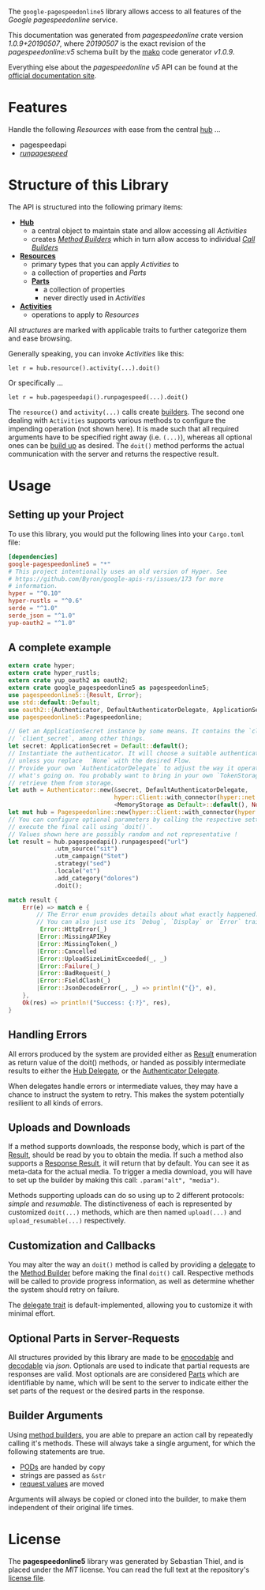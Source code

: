 <!---
DO NOT EDIT !
This file was generated automatically from 'src/mako/api/README.md.mako'
DO NOT EDIT !
-->
The `google-pagespeedonline5` library allows access to all features of the *Google pagespeedonline* service.

This documentation was generated from *pagespeedonline* crate version *1.0.9+20190507*, where *20190507* is the exact revision of the *pagespeedonline:v5* schema built by the [mako](http://www.makotemplates.org/) code generator *v1.0.9*.

Everything else about the *pagespeedonline* *v5* API can be found at the
[official documentation site](https://developers.google.com/speed/docs/insights/v5/get-started).
# Features

Handle the following *Resources* with ease from the central [hub](https://docs.rs/google-pagespeedonline5/1.0.9+20190507/google_pagespeedonline5/struct.Pagespeedonline.html) ... 

* pagespeedapi
 * [*runpagespeed*](https://docs.rs/google-pagespeedonline5/1.0.9+20190507/google_pagespeedonline5/struct.PagespeedapiRunpagespeedCall.html)




# Structure of this Library

The API is structured into the following primary items:

* **[Hub](https://docs.rs/google-pagespeedonline5/1.0.9+20190507/google_pagespeedonline5/struct.Pagespeedonline.html)**
    * a central object to maintain state and allow accessing all *Activities*
    * creates [*Method Builders*](https://docs.rs/google-pagespeedonline5/1.0.9+20190507/google_pagespeedonline5/trait.MethodsBuilder.html) which in turn
      allow access to individual [*Call Builders*](https://docs.rs/google-pagespeedonline5/1.0.9+20190507/google_pagespeedonline5/trait.CallBuilder.html)
* **[Resources](https://docs.rs/google-pagespeedonline5/1.0.9+20190507/google_pagespeedonline5/trait.Resource.html)**
    * primary types that you can apply *Activities* to
    * a collection of properties and *Parts*
    * **[Parts](https://docs.rs/google-pagespeedonline5/1.0.9+20190507/google_pagespeedonline5/trait.Part.html)**
        * a collection of properties
        * never directly used in *Activities*
* **[Activities](https://docs.rs/google-pagespeedonline5/1.0.9+20190507/google_pagespeedonline5/trait.CallBuilder.html)**
    * operations to apply to *Resources*

All *structures* are marked with applicable traits to further categorize them and ease browsing.

Generally speaking, you can invoke *Activities* like this:

```Rust,ignore
let r = hub.resource().activity(...).doit()
```

Or specifically ...

```ignore
let r = hub.pagespeedapi().runpagespeed(...).doit()
```

The `resource()` and `activity(...)` calls create [builders][builder-pattern]. The second one dealing with `Activities` 
supports various methods to configure the impending operation (not shown here). It is made such that all required arguments have to be 
specified right away (i.e. `(...)`), whereas all optional ones can be [build up][builder-pattern] as desired.
The `doit()` method performs the actual communication with the server and returns the respective result.

# Usage

## Setting up your Project

To use this library, you would put the following lines into your `Cargo.toml` file:

```toml
[dependencies]
google-pagespeedonline5 = "*"
# This project intentionally uses an old version of Hyper. See
# https://github.com/Byron/google-apis-rs/issues/173 for more
# information.
hyper = "^0.10"
hyper-rustls = "^0.6"
serde = "^1.0"
serde_json = "^1.0"
yup-oauth2 = "^1.0"
```

## A complete example

```Rust
extern crate hyper;
extern crate hyper_rustls;
extern crate yup_oauth2 as oauth2;
extern crate google_pagespeedonline5 as pagespeedonline5;
use pagespeedonline5::{Result, Error};
use std::default::Default;
use oauth2::{Authenticator, DefaultAuthenticatorDelegate, ApplicationSecret, MemoryStorage};
use pagespeedonline5::Pagespeedonline;

// Get an ApplicationSecret instance by some means. It contains the `client_id` and 
// `client_secret`, among other things.
let secret: ApplicationSecret = Default::default();
// Instantiate the authenticator. It will choose a suitable authentication flow for you, 
// unless you replace  `None` with the desired Flow.
// Provide your own `AuthenticatorDelegate` to adjust the way it operates and get feedback about 
// what's going on. You probably want to bring in your own `TokenStorage` to persist tokens and
// retrieve them from storage.
let auth = Authenticator::new(&secret, DefaultAuthenticatorDelegate,
                              hyper::Client::with_connector(hyper::net::HttpsConnector::new(hyper_rustls::TlsClient::new())),
                              <MemoryStorage as Default>::default(), None);
let mut hub = Pagespeedonline::new(hyper::Client::with_connector(hyper::net::HttpsConnector::new(hyper_rustls::TlsClient::new())), auth);
// You can configure optional parameters by calling the respective setters at will, and
// execute the final call using `doit()`.
// Values shown here are possibly random and not representative !
let result = hub.pagespeedapi().runpagespeed("url")
             .utm_source("sit")
             .utm_campaign("Stet")
             .strategy("sed")
             .locale("et")
             .add_category("dolores")
             .doit();

match result {
    Err(e) => match e {
        // The Error enum provides details about what exactly happened.
        // You can also just use its `Debug`, `Display` or `Error` traits
         Error::HttpError(_)
        |Error::MissingAPIKey
        |Error::MissingToken(_)
        |Error::Cancelled
        |Error::UploadSizeLimitExceeded(_, _)
        |Error::Failure(_)
        |Error::BadRequest(_)
        |Error::FieldClash(_)
        |Error::JsonDecodeError(_, _) => println!("{}", e),
    },
    Ok(res) => println!("Success: {:?}", res),
}

```
## Handling Errors

All errors produced by the system are provided either as [Result](https://docs.rs/google-pagespeedonline5/1.0.9+20190507/google_pagespeedonline5/enum.Result.html) enumeration as return value of 
the doit() methods, or handed as possibly intermediate results to either the 
[Hub Delegate](https://docs.rs/google-pagespeedonline5/1.0.9+20190507/google_pagespeedonline5/trait.Delegate.html), or the [Authenticator Delegate](https://docs.rs/yup-oauth2/*/yup_oauth2/trait.AuthenticatorDelegate.html).

When delegates handle errors or intermediate values, they may have a chance to instruct the system to retry. This 
makes the system potentially resilient to all kinds of errors.

## Uploads and Downloads
If a method supports downloads, the response body, which is part of the [Result](https://docs.rs/google-pagespeedonline5/1.0.9+20190507/google_pagespeedonline5/enum.Result.html), should be
read by you to obtain the media.
If such a method also supports a [Response Result](https://docs.rs/google-pagespeedonline5/1.0.9+20190507/google_pagespeedonline5/trait.ResponseResult.html), it will return that by default.
You can see it as meta-data for the actual media. To trigger a media download, you will have to set up the builder by making
this call: `.param("alt", "media")`.

Methods supporting uploads can do so using up to 2 different protocols: 
*simple* and *resumable*. The distinctiveness of each is represented by customized 
`doit(...)` methods, which are then named `upload(...)` and `upload_resumable(...)` respectively.

## Customization and Callbacks

You may alter the way an `doit()` method is called by providing a [delegate](https://docs.rs/google-pagespeedonline5/1.0.9+20190507/google_pagespeedonline5/trait.Delegate.html) to the 
[Method Builder](https://docs.rs/google-pagespeedonline5/1.0.9+20190507/google_pagespeedonline5/trait.CallBuilder.html) before making the final `doit()` call. 
Respective methods will be called to provide progress information, as well as determine whether the system should 
retry on failure.

The [delegate trait](https://docs.rs/google-pagespeedonline5/1.0.9+20190507/google_pagespeedonline5/trait.Delegate.html) is default-implemented, allowing you to customize it with minimal effort.

## Optional Parts in Server-Requests

All structures provided by this library are made to be [enocodable](https://docs.rs/google-pagespeedonline5/1.0.9+20190507/google_pagespeedonline5/trait.RequestValue.html) and 
[decodable](https://docs.rs/google-pagespeedonline5/1.0.9+20190507/google_pagespeedonline5/trait.ResponseResult.html) via *json*. Optionals are used to indicate that partial requests are responses 
are valid.
Most optionals are are considered [Parts](https://docs.rs/google-pagespeedonline5/1.0.9+20190507/google_pagespeedonline5/trait.Part.html) which are identifiable by name, which will be sent to 
the server to indicate either the set parts of the request or the desired parts in the response.

## Builder Arguments

Using [method builders](https://docs.rs/google-pagespeedonline5/1.0.9+20190507/google_pagespeedonline5/trait.CallBuilder.html), you are able to prepare an action call by repeatedly calling it's methods.
These will always take a single argument, for which the following statements are true.

* [PODs][wiki-pod] are handed by copy
* strings are passed as `&str`
* [request values](https://docs.rs/google-pagespeedonline5/1.0.9+20190507/google_pagespeedonline5/trait.RequestValue.html) are moved

Arguments will always be copied or cloned into the builder, to make them independent of their original life times.

[wiki-pod]: http://en.wikipedia.org/wiki/Plain_old_data_structure
[builder-pattern]: http://en.wikipedia.org/wiki/Builder_pattern
[google-go-api]: https://github.com/google/google-api-go-client

# License
The **pagespeedonline5** library was generated by Sebastian Thiel, and is placed 
under the *MIT* license.
You can read the full text at the repository's [license file][repo-license].

[repo-license]: https://github.com/Byron/google-apis-rsblob/master/LICENSE.md
